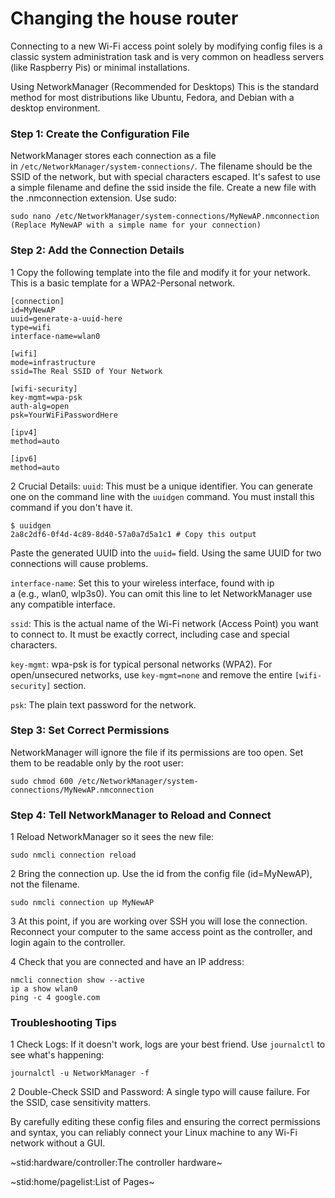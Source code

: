# Changing the house router #

Connecting to a new Wi-Fi access point solely by modifying config files is a classic system administration task and is very common on headless servers (like Raspberry Pis) or minimal installations.

Using NetworkManager (Recommended for Desktops)
This is the standard method for most distributions like Ubuntu, Fedora, and Debian with a desktop environment.

### Step 1: Create the Configuration File ###
NetworkManager stores each connection as a file in `/etc/NetworkManager/system-connections/`. The filename should be the SSID of the network, but with special characters escaped. It's safest to use a simple filename and define the ssid inside the file.
Create a new file with the .nmconnection extension. Use sudo:
```
sudo nano /etc/NetworkManager/system-connections/MyNewAP.nmconnection
(Replace MyNewAP with a simple name for your connection)
```
       
### Step 2: Add the Connection Details ###
1 Copy the following template into the file and modify it for your network. This is a basic template for a WPA2-Personal network.
```
[connection]
id=MyNewAP
uuid=generate-a-uuid-here
type=wifi
interface-name=wlan0

[wifi]
mode=infrastructure
ssid=The Real SSID of Your Network

[wifi-security]
key-mgmt=wpa-psk
auth-alg=open
psk=YourWiFiPasswordHere

[ipv4]
method=auto

[ipv6]
method=auto
```
2 Crucial Details:
`uuid`: This must be a unique identifier. You can generate one on the command line with the `uuidgen` command. You must install this command if you don't have it.
```
$ uuidgen
2a8c2df6-0f4d-4c89-8d40-57a0a7d5a1c1 # Copy this output
```
Paste the generated UUID into the `uuid=` field. Using the same UUID for two connections will cause problems.

`interface-name`: Set this to your wireless interface, found with ip a (e.g., wlan0, wlp3s0). You can omit this line to let NetworkManager use any compatible interface.

`ssid`: This is the actual name of the Wi-Fi network (Access Point) you want to connect to. It must be exactly correct, including case and special characters.

`key-mgmt`: wpa-psk is for typical personal networks (WPA2). For open/unsecured networks, use `key-mgmt=none` and remove the entire `[wifi-security]` section.

`psk`: The plain text password for the network.
    
### Step 3: Set Correct Permissions ###
NetworkManager will ignore the file if its permissions are too open. Set them to be readable only by the root user:
```
sudo chmod 600 /etc/NetworkManager/system-connections/MyNewAP.nmconnection
```

### Step 4: Tell NetworkManager to Reload and Connect ###

1 Reload NetworkManager so it sees the new file:
```
sudo nmcli connection reload
```
2 Bring the connection up. Use the id from the config file (id=MyNewAP), not the filename.
 ```
sudo nmcli connection up MyNewAP
```
3 At this point, if you are working over SSH you will lose the connection. Reconnect your computer to the same access point as the controller, and login again to the controller.

4 Check that you are connected and have an IP address:
```
nmcli connection show --active
ip a show wlan0
ping -c 4 google.com
```

### Troubleshooting Tips ###
1 Check Logs: If it doesn't work, logs are your best friend. Use `journalctl` to see what's happening:
```
journalctl -u NetworkManager -f
 ```
2 Double-Check SSID and Password: A single typo will cause failure. For the SSID, case sensitivity matters.

By carefully editing these config files and ensuring the correct permissions and syntax, you can reliably connect your Linux machine to any Wi-Fi network without a GUI.

~stid:hardware/controller:The controller hardware~

~stid:home/pagelist:List of Pages~
